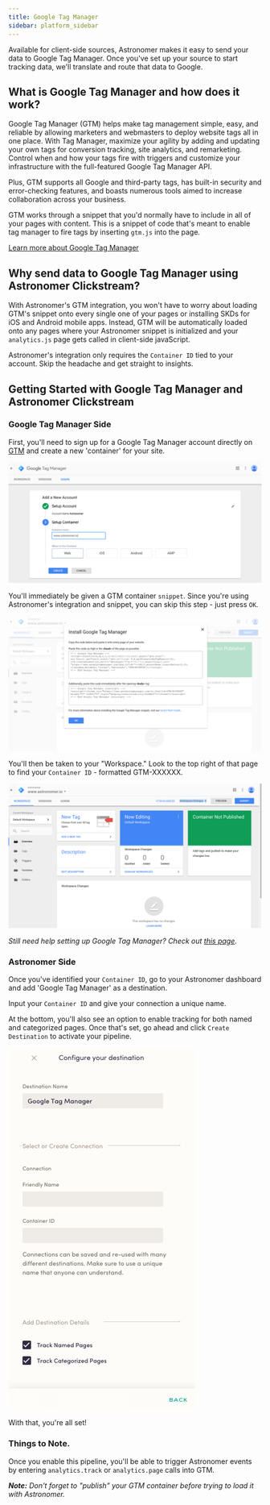 ```yaml
---
title: Google Tag Manager
sidebar: platform_sidebar
---
```


Available for client-side sources, Astronomer makes it easy to send your data to Google Tag Manager. Once you've set up your source to start tracking data, we'll translate and route that data to Google.

## What is Google Tag Manager and how does it work?

Google Tag Manager (GTM) helps make tag management simple, easy, and reliable by allowing marketers and webmasters to deploy website tags all in one place. With Tag Manager, maximize your agility by adding and updating your own tags for conversion tracking, site analytics, and remarketing. Control when and how your tags fire with triggers and customize your infrastructure with the full-featured Google Tag Manager API.

Plus, GTM supports all Google and third-party tags, has built-in security and error-checking features, and boasts numerous tools aimed to increase collaboration across your business.

GTM works through a snippet that you'd normally have to include in all of your pages with content. This is a snippet of code that's meant to enable tag manager to fire tags by inserting `gtm.js` into the page.

[Learn more about Google Tag Manager](https://www.google.com/analytics/tag-manager/)

## Why send data to Google Tag Manager using Astronomer Clickstream?

With Astronomer's GTM integration, you won't have to worry about loading GTM's snippet onto every single one of your pages or installing SKDs for iOS and Android mobile apps. Instead, GTM will be automatically loaded onto any pages where your Astronomer snippet is initialized and your `analytics.js` page gets called in client-side javaScript.

Astronomer's integration only requires the `Container ID` tied to your account. Skip the headache and get straight to insights.


## Getting Started with Google Tag Manager and Astronomer Clickstream

### Google Tag Manager Side

First, you'll need to sign up for a Google Tag Manager account directly on [GTM](https://www.google.com/analytics/tag-manager/) and create a new 'container' for your site.

![google-tagmanager1](../../../images/google-tagmanager1.png)

You'll immediately be given a GTM container `snippet`. Since you're using Astronomer's integration and snippet, you can skip this step - just press `OK`.

![google-tagmanager2](../../../images/google-tagmanager2.png)


You'll then be taken to your "Workspace." Look to the top right of that page to find your `Container ID` - formatted GTM-XXXXXX.

![google-tagmanager3](../../../images/google-tagmanager3.png)

*Still need help setting up Google Tag Manager? Check out [this page](https://support.google.com/tagmanager/answer/6103696?hl=en).*

### Astronomer Side

Once you've identified your `Container ID`, go to your Astronomer dashboard and add 'Google Tag Manager' as a destination.

Input your `Container ID` and give your connection a unique name.

At the bottom, you'll also see an option to enable tracking for both named and categorized pages. Once that's set, go ahead and click `Create Destination` to activate your pipeline.

![google-tagmanager4](../../../images/google-tagmanager4.png)

With that, you're all set!

### Things to Note.

Once you enable this pipeline, you'll be able to trigger Astronomer events by entering `analytics.track` or `analytics.page` calls into GTM.

***Note:** Don't forget to "publish" your GTM container before trying to load it with Astronomer.*
